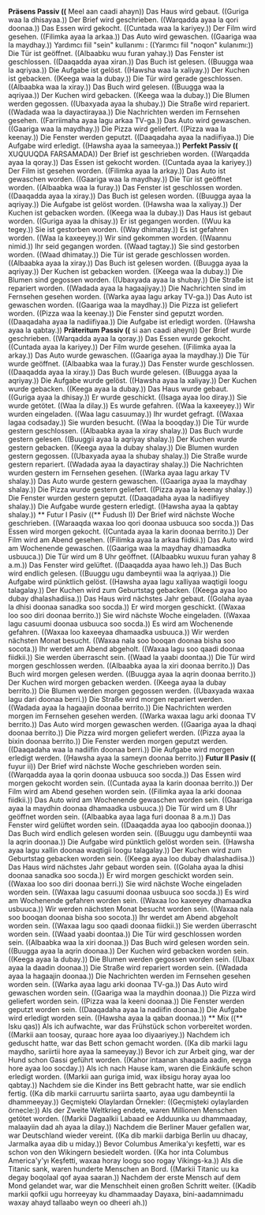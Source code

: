 **Präsens Passiv ((** Meel aan caadi ahayn))
Das Haus wird gebaut. ((Guriga waa la dhisayaa.))
Der Brief wird geschrieben. ((Warqadda ayaa la qori doonaa.))
Das Essen wird gekocht. ((Cuntada waa la kariyey.))
Der Film wird gesehen. ((Filimka ayaa la arkaa.))
Das Auto wird gewaschen. ((Gaariga waa la maydhay.))
Yardımcı fiil "sein" kullanımı : ((Yarımcı fiil "noqon" kulanımı:))
Die Tür ist geöffnet. ((Albaabku wuu furan yahay.))
Das Fenster ist geschlossen. ((Daaqadda ayaa xiran.))
Das Buch ist gelesen. ((Buugga waa la aqriyaa.))
Die Aufgabe ist gelöst. ((Hawsha waa la xaliyay.))
Der Kuchen ist gebacken. ((Keega waa la dubay.))
Die Tür wird gerade geschlossen. ((Albaabka waa la xiray.))
Das Buch wird gelesen. ((Buugga waa la aqriyaa.))
Der Kuchen wird gebacken. ((Keega waa la dubay.))
Die Blumen werden gegossen. ((Ubaxyada ayaa la shubay.))
Die Straße wird repariert. ((Wadada waa la dayactirayaa.))
Die Nachrichten werden im Fernsehen gesehen. ((Farriimaha ayaa lagu arkaa TV-ga.))
Das Auto wird gewaschen. ((Gaariga waa la maydhay.))
Die Pizza wird geliefert. ((Pizza waa la keenay.))
Die Fenster werden geputzt. ((Daaqadaha ayaa la nadiifiyaa.))
Die Aufgabe wird erledigt. ((Hawsha ayaa la sameeyaa.))
**Perfekt Passiv ((** XUQUUQDA FARSAMADA))
Der Brief ist geschrieben worden. ((Warqadda ayaa la qoray.))
Das Essen ist gekocht worden. ((Cuntada ayaa la kariyey.))
Der Film ist gesehen worden. ((Filimka ayaa la arkay.))
Das Auto ist gewaschen worden. ((Gaariga waa la maydhay.))
Die Tür ist geöffnet worden. ((Albaabka waa la furay.))
Das Fenster ist geschlossen worden. ((Daaqadda ayaa la xiray.))
Das Buch ist gelesen worden. ((Buugga ayaa la aqriyay.))
Die Aufgabe ist gelöst worden. ((Hawsha waa la xaliyay.))
Der Kuchen ist gebacken worden. ((Keega waa la dubay.))
Das Haus ist gebaut worden. ((Guriga ayaa la dhisay.))
Er ist gegangen worden. ((Wuu ka tegey.))
Sie ist gestorben worden. ((Way dhimatay.))
Es ist gefahren worden. ((Waa la kaxeeyey.))
Wir sind gekommen worden. ((Waannu nimid.))
Ihr seid gegangen worden. ((Waad tagtay.))
Sie sind gestorben worden. ((Waad dhimatay.))
Die Tür ist gerade geschlossen worden. ((Albaabka ayaa la xiray.))
Das Buch ist gelesen worden. ((Buugga ayaa la aqriyay.))
Der Kuchen ist gebacken worden. ((Keega waa la dubay.))
Die Blumen sind gegossen worden. ((Ubaxyada ayaa la shubay.))
Die Straße ist repariert worden. ((Wadada ayaa la hagaajiyay.))
Die Nachrichten sind im Fernsehen gesehen worden. ((Warka ayaa lagu arkay TV-ga.))
Das Auto ist gewaschen worden. ((Gaariga waa la maydhay.))
Die Pizza ist geliefert worden. ((Pizza waa la keenay.))
Die Fenster sind geputzt worden. ((Daaqadaha ayaa la nadiifiyaa.))
Die Aufgabe ist erledigt worden. ((Hawsha ayaa la qabtay.))
**Präteritum Passiv ((** si aan caadi aheyn))
Der Brief wurde geschrieben. ((Warqadda ayaa la qoray.))
Das Essen wurde gekocht. ((Cuntada ayaa la kariyey.))
Der Film wurde gesehen. ((Filimka ayaa la arkay.))
Das Auto wurde gewaschen. ((Gaariga ayaa la maydhay.))
Die Tür wurde geöffnet. ((Albaabka waa la furay.))
Das Fenster wurde geschlossen. ((Daaqadda ayaa la xiray.))
Das Buch wurde gelesen. ((Buugga ayaa la aqriyay.))
Die Aufgabe wurde gelöst. ((Hawsha ayaa la xaliyay.))
Der Kuchen wurde gebacken. ((Keega ayaa la dubay.))
Das Haus wurde gebaut. ((Guriga ayaa la dhisay.))
Er wurde geschickt. ((Isaga ayaa loo diray.))
Sie wurde getötet. ((Waa la dilay.))
Es wurde gefahren. ((Waa la kaxeeyey.))
Wir wurden eingeladen. ((Waa lagu casuumay.))
Ihr wurdet gefragt. ((Waxaa lagaa codsaday.))
Sie wurden besucht. ((Waa la booqday.))
Die Tür wurde gestern geschlossen. ((Albaabka ayaa la xiray shalay.))
Das Buch wurde gestern gelesen. ((Buuggii ayaa la aqriyay shalay.))
Der Kuchen wurde gestern gebacken. ((Keega ayaa la dubay shalay.))
Die Blumen wurden gestern gegossen. ((Ubaxyada ayaa la shubay shalay.))
Die Straße wurde gestern repariert. ((Wadada ayaa la dayactiray shalay.))
Die Nachrichten wurden gestern im Fernsehen gesehen. ((Warka ayaa lagu arkay TV shalay.))
Das Auto wurde gestern gewaschen. ((Gaariga ayaa la maydhay shalay.))
Die Pizza wurde gestern geliefert. ((Pizza ayaa la keenay shalay.))
Die Fenster wurden gestern geputzt. ((Daaqadaha ayaa la nadiifiyey shalay.))
Die Aufgabe wurde gestern erledigt. ((Hawsha ayaa la qabtay shalay.))
** Futur I Pasiv ((** Fudush I))
Der Brief wird nächste Woche geschrieben. ((Waraaqda waxaa loo qori doonaa usbuuca soo socda.))
Das Essen wird morgen gekocht. ((Cuntada ayaa la karin doonaa berrito.))
Der Film wird am Abend gesehen. ((Filimka ayaa la arkaa fiidkii.))
Das Auto wird am Wochenende gewaschen. ((Gaariga waa la maydhay dhamaadka usbuuca.))
Die Tür wird um 8 Uhr geöffnet. ((Albaabku wuxuu furan yahay 8 a.m.))
Das Fenster wird gelüftet. ((Daaqadda ayaa hawo leh.))
Das Buch wird endlich gelesen. ((Buuggu ugu dambeyntii waa la aqriyaa.))
Die Aufgabe wird pünktlich gelöst. ((Hawsha ayaa lagu xalliyaa waqtigii loogu talagalay.))
Der Kuchen wird zum Geburtstag gebacken. ((Keega ayaa loo dubay dhalashadiisa.))
Das Haus wird nächstes Jahr gebaut. ((Golaha ayaa la dhisi doonaa sanadka soo socda.))
Er wird morgen geschickt. ((Waxaa loo soo diri doonaa berrito.))
Sie wird nächste Woche eingeladen. ((Waxaa lagu casuumi doonaa usbuuca soo socda.))
Es wird am Wochenende gefahren. ((Waxaa loo kaxeeyaa dhamaadka usbuuca.))
Wir werden nächsten Monat besucht. ((Waxaa nala soo booqan doonaa bisha soo socota.))
Ihr werdet am Abend abgeholt. ((Waxaa lagu soo qaadi doonaa fiidkii.))
Sie werden überrascht sein. ((Waad la yaabi doontaa.))
Die Tür wird morgen geschlossen werden. ((Albaabka ayaa la xiri doonaa berrito.))
Das Buch wird morgen gelesen werden. ((Buugga ayaa la aqrin doonaa berrito.))
Der Kuchen wird morgen gebacken werden. ((Keega ayaa la dubay berrito.))
Die Blumen werden morgen gegossen werden. ((Ubaxyada waxaa lagu dari doonaa berri.))
Die Straße wird morgen repariert werden. ((Wadada ayaa la hagaajin doonaa berrito.))
Die Nachrichten werden morgen im Fernsehen gesehen werden. ((Warka waxaa lagu arki doonaa TV berrito.))
Das Auto wird morgen gewaschen werden. ((Gaariga ayaa la dhaqi doonaa berrito.))
Die Pizza wird morgen geliefert werden. ((Pizza ayaa la bixin doonaa berrito.))
Die Fenster werden morgen geputzt werden. ((Daaqadaha waa la nadiifin doonaa berri.))
Die Aufgabe wird morgen erledigt werden. ((Hawsha ayaa la sameyn doonaa berrito.))
**Futur II Pasiv ((** fuyur ii))
Der Brief wird nächste Woche geschrieben worden sein. ((Warqadda ayaa la qorin doonaa usbuuca soo socda.))
Das Essen wird morgen gekocht worden sein. ((Cuntada ayaa la karin doonaa berrito.))
Der Film wird am Abend gesehen worden sein. ((Filimka ayaa la arki doonaa fiidkii.))
Das Auto wird am Wochenende gewaschen worden sein. ((Gaariga ayaa la maydhin doonaa dhamaadka usbuuca.))
Die Tür wird um 8 Uhr geöffnet worden sein. ((Albaabka ayaa laga furi doonaa 8 a.m.))
Das Fenster wird gelüftet worden sein. ((Daaqadda ayaa loo qaboojin doonaa.))
Das Buch wird endlich gelesen worden sein. ((Buuggu ugu dambeyntii waa la aqrin doonaa.))
Die Aufgabe wird pünktlich gelöst worden sein. ((Hawsha ayaa lagu xallin doonaa waqtigii loogu talagalay.))
Der Kuchen wird zum Geburtstag gebacken worden sein. ((Keega ayaa loo dubay dhalashadiisa.))
Das Haus wird nächstes Jahr gebaut worden sein. ((Golaha ayaa la dhisi doonaa sanadka soo socda.))
Er wird morgen geschickt worden sein. ((Waxaa loo soo diri doonaa berri.))
Sie wird nächste Woche eingeladen worden sein. ((Waxaa lagu casuumi doonaa usbuuca soo socda.))
Es wird am Wochenende gefahren worden sein. ((Waxaa loo kaxeeyey dhamaadka usbuuca.))
Wir werden nächsten Monat besucht worden sein. ((Waxaa nala soo booqan doonaa bisha soo socota.))
Ihr werdet am Abend abgeholt worden sein. ((Waxaa lagu soo qaadi doonaa fiidkii.))
Sie werden überrascht worden sein. ((Waad yaabi doontaa.))
Die Tür wird geschlossen worden sein. ((Albaabka waa la xiri doonaa.))
Das Buch wird gelesen worden sein. ((Buugga ayaa la aqrin doonaa.))
Der Kuchen wird gebacken worden sein. ((Keega ayaa la dubay.))
Die Blumen werden gegossen worden sein. ((Ubax ayaa la daadin doonaa.))
Die Straße wird repariert worden sein. ((Wadada ayaa la hagaajin doonaa.))
Die Nachrichten werden im Fernsehen gesehen worden sein. ((Warka ayaa lagu arki doonaa TV-ga.))
Das Auto wird gewaschen worden sein. ((Gaariga waa la maydhin doonaa.))
Die Pizza wird geliefert worden sein. ((Pizza waa la keeni doonaa.))
Die Fenster werden geputzt worden sein. ((Daaqadaha ayaa la nadiifin doonaa.))
Die Aufgabe wird erledigt worden sein. ((Hawsha ayaa la qaban doonaa.))
** Mix ((** Isku qas))
Als ich aufwachte, war das Frühstück schon vorbereitet worden. ((Markii aan toosay, quraac hore ayaa loo diyaariyey.))
Nachdem ich geduscht hatte, war das Bett schon gemacht worden. ((Ka dib markii lagu maydho, sariirtii hore ayaa la sameeyay.))
Bevor ich zur Arbeit ging, war der Hund schon Gassi geführt worden. ((Kahor intaanan shaqada aadin, eeyga hore ayaa loo socday.))
Als ich nach Hause kam, waren die Einkäufe schon erledigt worden. ((Markii aan guriga imid, wax iibsigu horay ayaa loo qabtay.))
Nachdem sie die Kinder ins Bett gebracht hatte, war sie endlich fertig. ((Ka dib markii carruurtu sariirta saarto, ayaa ugu dambeyntii la dhammeeyay.))
Geçmişteki Olaylardan Örnekler: ((Geçmişteki oylaylarden örnecle:))
Als der Zweite Weltkrieg endete, waren Millionen Menschen getötet worden. ((Markii Dagaalkii Labaad ee Adduunka uu dhammaaday, malaayiin dad ah ayaa la dilay.))
Nachdem die Berliner Mauer gefallen war, war Deutschland wieder vereint. ((Ka dib markii darbiga Berlin uu dhacay, Jarmalka ayaa dib u miday.))
Bevor Columbus Amerika'yı keşfetti, war es schon von den Wikingern besiedelt worden. ((Ka hor inta Columbus America'y'yı Keşfetti, waxaa horay loogu soo rogay Vikings-ka.))
Als die Titanic sank, waren hunderte Menschen an Bord. ((Markii Titanic uu ka degay boqolaal qof ayaa saaran.))
Nachdem der erste Mensch auf dem Mond gelandet war, war die Menschheit einen großen Schritt weiter. ((Kadib markii qofkii ugu horreeyay ku dhammaaday Dayaxa, bini-aadamnimadu waxay ahayd tallaabo weyn oo dheeri ah.))
